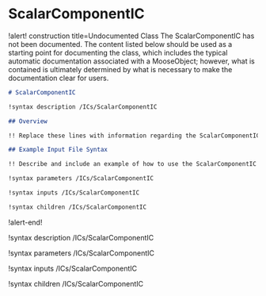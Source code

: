 # ScalarComponentIC

!alert! construction title=Undocumented Class
The ScalarComponentIC has not been documented. The content listed below should be used as a starting point for
documenting the class, which includes the typical automatic documentation associated with a
MooseObject; however, what is contained is ultimately determined by what is necessary to make the
documentation clear for users.

```markdown
# ScalarComponentIC

!syntax description /ICs/ScalarComponentIC

## Overview

!! Replace these lines with information regarding the ScalarComponentIC object.

## Example Input File Syntax

!! Describe and include an example of how to use the ScalarComponentIC object.

!syntax parameters /ICs/ScalarComponentIC

!syntax inputs /ICs/ScalarComponentIC

!syntax children /ICs/ScalarComponentIC
```
!alert-end!

!syntax description /ICs/ScalarComponentIC

!syntax parameters /ICs/ScalarComponentIC

!syntax inputs /ICs/ScalarComponentIC

!syntax children /ICs/ScalarComponentIC
